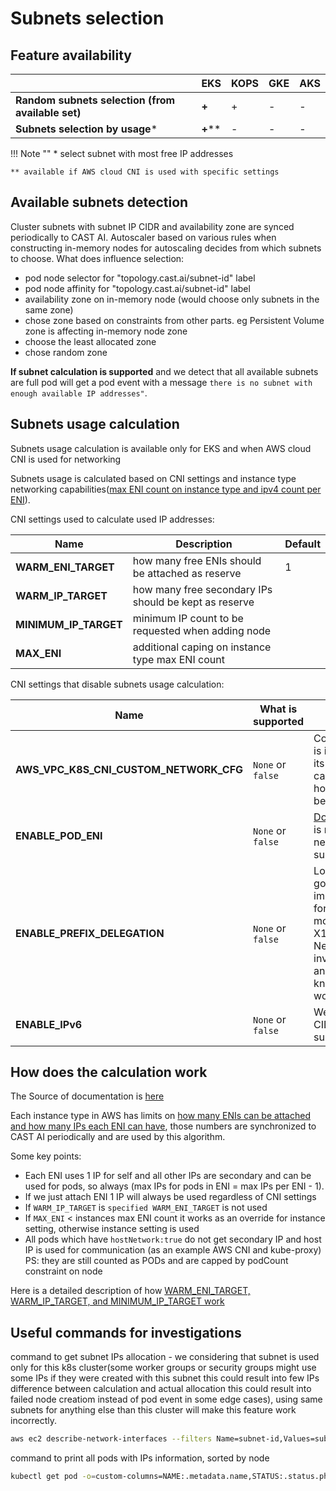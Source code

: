 # Subnets selection

## Feature availability

|   | EKS | KOPS | GKE | AKS |
| - | --- | ---- | --- | --- |
| **Random subnets selection (from available set)** |  **+**  |  +   |  -  |  -  |
| **Subnets selection by usage***                   | **+**** |  -   |  -  |  -  |

!!! Note ""
    \* select subnet with most free IP addresses
  
    ** available if AWS cloud CNI is used with specific settings

## Available subnets detection

Cluster subnets with subnet IP CIDR and availability zone are synced periodically to CAST AI. Autoscaler based on various rules when constructing in-memory nodes for autoscaling decides from which subnets to choose. What does influence selection:

* pod node selector for "topology.cast.ai/subnet-id" label
* pod node affinity for "topology.cast.ai/subnet-id" label
* availability zone on in-memory node (would choose only subnets in the same zone)
* chose zone based on constraints from other parts. eg Persistent Volume zone is affecting in-memory node zone
* choose the least allocated zone
* chose random zone

**If subnet calculation is supported** and we detect that all available subnets are full pod will get a pod event with a message `there is no subnet with enough available IP addresses"`.

## Subnets usage calculation

Subnets usage calculation is available only for EKS and when AWS cloud CNI is used for networking

Subnets usage is calculated based on CNI settings and instance type networking capabilities([max ENI count on instance type and ipv4 count per ENI](https://docs.aws.amazon.com/AWSEC2/latest/UserGuide/using-eni.html#AvailableIpPerENI)).

CNI settings used to calculate used IP addresses:

| Name | Description | Default |
| ---- | ----------- | ------- |
| **WARM_ENI_TARGET**   | how many free ENIs should be attached as reserve      | 1 |
| **WARM_IP_TARGET**    | how many free secondary IPs should be kept as reserve |   |
| **MINIMUM_IP_TARGET** | minimum IP count to be requested when adding node     |   |
| **MAX_ENI**           | additional caping on instance type max ENI count      |   |

CNI settings that disable subnets usage calculation:

| Name | What is supported | Why? |
| ---- | ----------------- | ---- |
| **AWS_VPC_K8S_CNI_CUSTOM_NETWORK_CFG**| `None` or `false` | Configuration is in file, since its custom we can not know how CNI behaves |
| **ENABLE_POD_ENI**| `None` or `false` | [Documentation](https://github.com/aws/amazon-vpc-cni-k8s#enable_pod_eni-v170) is not clear, need POC to support it |
| **ENABLE_PREFIX_DELEGATION**| `None` or `false` | Looks like good improvement for CNI(X16 more pods + X16 used IPs). Need investigation and POC to know how it works. |
| **ENABLE_IPv6**| `None` or `false` | We have ipv4 CIDR in subnets |

## How does the calculation work

The Source of documentation is [here](https://github.com/aws/amazon-vpc-cni-k8s#eni-allocation)

Each instance type in AWS has limits on [how many ENIs can be attached and how many IPs each ENI can have](https://docs.aws.amazon.com/AWSEC2/latest/UserGuide/using-eni.html#AvailableIpPerENI), those numbers are synchronized to CAST AI periodically and are used by this algorithm.

Some key points:

* Each ENI uses 1 IP for self and all other IPs are secondary and can be used for pods, so always (max IPs for pods in ENI = max IPs per ENI - 1).
* If we just attach ENI 1 IP will always be used regardless of CNI settings
* If `WARM_IP_TARGET` is `specified WARM_ENI_TARGET` is not used
* If `MAX_ENI` < instances max ENI count it works as an override for instance setting, otherwise instance setting is used
* All pods which have `hostNetwork:true` do not get secondary IP and host IP is used for communication (as an example AWS CNI and kube-proxy) PS: they are still counted as PODs and are capped by podCount constraint on node

Here is a detailed description of how [WARM_ENI_TARGET, WARM_IP_TARGET, and MINIMUM_IP_TARGET work](https://github.com/aws/amazon-vpc-cni-k8s/blob/master/docs/eni-and-ip-target.md)

## Useful commands for investigations

command to get subnet IPs allocation - we considering that subnet is used only for this k8s cluster(some worker groups or security groups might use some IPs if they were created with this subnet this could result into few IPs difference between calculation and actual allocation this could result into failed node creatiom instead of pod event in some edge cases), using same subnets for anything else than this cluster will make this feature work incorrectly.

```bash
aws ec2 describe-network-interfaces --filters Name=subnet-id,Values=subnet_id > subnet_id.yaml
```

command to print all pods with IPs information, sorted by node

```bash
kubectl get pod -o=custom-columns=NAME:.metadata.name,STATUS:.status.phase,NODE:.spec.nodeName,POD-IP:.status.podIP,HOST-IP:.status.hostIP --sort-by=.spec.nodeName  --all-namespaces
```
